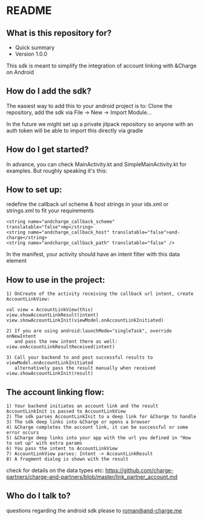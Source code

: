 # README #

## What is this repository for? ##

* Quick summary
* Version 1.0.0

This sdk is meant to simplify the integration of account linking with &Charge on Android

## How do I add the sdk? ##

The easiest way to add this to your android project is to: Clone the repository, add the sdk via File -> New -> Import Module...

In the future we might set up a private jitpack repository so anyone with an auth token will be able to import this directly via gradle

## How do I get started? ##

In advance, you can check MainActivity.kt and SimpleMainActivity.kt for examples.
But roughly speaking it's this:


## How to set up: ##

redefine the callback url scheme & host strings in your ids.xml or strings.xml to fit your requirements

    <string name="andcharge_callback_scheme" translatable="false">mp</string>
    <string name="andcharge_callback_host" translatable="false">and-charge</string>
    <string name="andcharge_callback_path" translatable="false" />

In the manifest, your activity should have an intent filter with this data element

  <data android:scheme="@string/andcharge_callback_scheme" android:host="@string/andcharge_callback_host" />


## How to use in the project: ##

    1) OnCreate of the activity receiving the callback url intent, create AccountLinkView:

    val view = AccountLinkView(this)
    view.showAccountLinkResult(intent)
    view.showAccountLinkInit(viewModel.onAccountLinkInitiated)

    2) If you are using android:launchMode="singleTask", override onNewIntent
       and pass the new intent there as well: view.onAccountLinkResultReceived(intent)

    3) Call your backend to and post successful results to viewModel.onAccountLinkInitiated
       alternatively pass the result manually when received view.showAccountLinkInit(result)


## The account linking flow: ##

    1) Your backend initiates an account link and the result AccountLinkInit is passed to AccountLinkView
    2) The sdk parses AccountLinkInit to a deep link for &Charge to handle
    3) The sdk deep links into &Charge or opens a browser
    4) &Charge completes the account link, it can be successful or some error occurs
    5) &Charge deep links into your app with the url you defined in "How to set up" with extra params
    6) You pass the intent to AccountLinkView
    7) AccountLinkView parses: Intent -> AccountLinkResult
    8) A fragment dialog is shown with the result

check for details on the data types etc:
https://github.com/charge-partners/charge-and-partners/blob/master/link_partner_account.md


## Who do I talk to? ##

questions regarding the android sdk please to
roman@and-charge.me
